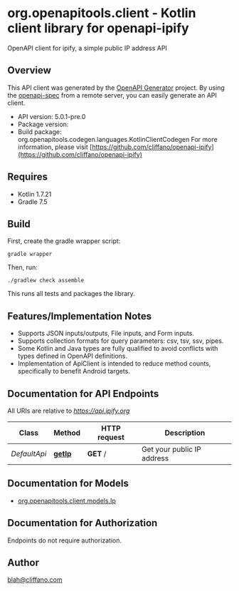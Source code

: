# org.openapitools.client - Kotlin client library for openapi-ipify

OpenAPI client for ipify, a simple public IP address API

## Overview
This API client was generated by the [OpenAPI Generator](https://openapi-generator.tech) project.  By using the [openapi-spec](https://github.com/OAI/OpenAPI-Specification) from a remote server, you can easily generate an API client.

- API version: 5.0.1-pre.0
- Package version: 
- Build package: org.openapitools.codegen.languages.KotlinClientCodegen
For more information, please visit [https://github.com/cliffano/openapi-ipify](https://github.com/cliffano/openapi-ipify)

## Requires

* Kotlin 1.7.21
* Gradle 7.5

## Build

First, create the gradle wrapper script:

```
gradle wrapper
```

Then, run:

```
./gradlew check assemble
```

This runs all tests and packages the library.

## Features/Implementation Notes

* Supports JSON inputs/outputs, File inputs, and Form inputs.
* Supports collection formats for query parameters: csv, tsv, ssv, pipes.
* Some Kotlin and Java types are fully qualified to avoid conflicts with types defined in OpenAPI definitions.
* Implementation of ApiClient is intended to reduce method counts, specifically to benefit Android targets.

<a id="documentation-for-api-endpoints"></a>
## Documentation for API Endpoints

All URIs are relative to *https://api.ipify.org*

Class | Method | HTTP request | Description
------------ | ------------- | ------------- | -------------
*DefaultApi* | [**getIp**](docs/DefaultApi.md#getip) | **GET** / | Get your public IP address


<a id="documentation-for-models"></a>
## Documentation for Models

 - [org.openapitools.client.models.Ip](docs/Ip.md)


<a id="documentation-for-authorization"></a>
## Documentation for Authorization

Endpoints do not require authorization.



## Author

blah@cliffano.com
